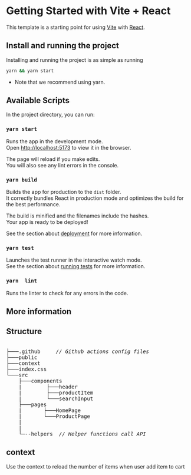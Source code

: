 # Getting Started with Vite + React
This template is a starting point for using [Vite](https://vitejs.dev/) with [React](https://reactjs.org/).


## Install and running the project

Installing and running the project is as simple as running

```sh
yarn && yarn start
```

- Note that we recommend using yarn.

## Available Scripts

In the project directory, you can run:

### `yarn start`

Runs the app in the development mode.\
Open [http://localhost:5173](http://localhost:5173) to view it in the browser.

The page will reload if you make edits.\
You will also see any lint errors in the console.

### `yarn build`

Builds the app for production to the `dist` folder.\
It correctly bundles React in production mode and optimizes the build for the best performance.

The build is minified and the filenames include the hashes.\
Your app is ready to be deployed!

See the section about [deployment](https://facebook.github.io/create-react-app/docs/deployment) for more information.

### `yarn test`

Launches the test runner in the interactive watch mode.\
See the section about [running tests](https://facebook.github.io/create-react-app/docs/running-tests) for more information.



### `yarn  lint`

Runs the linter to check for any errors in the code.

## More information

## Structure
<pre>  
├───.github     <i>// Github actions config files </i>
├───public
├───context
├───index.css
└───src	
    ├───components
    |        ├───header
    |        ├───productItem
    |        └───searchInput
    ├───pages
    |       ├───HomePage
    |       └───ProductPage           
    |     
    | 
    └─--helpers <i> // Helper functions call API </i>
</pre>


## context

Use the context to reload the number of  items  when user add item to cart